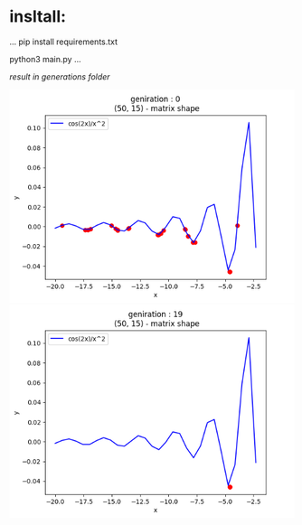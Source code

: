 # insltall:
...
pip install requirements.txt

python3 main.py
...


*result in generations folder*


![first generation](generations/gen0.png)
![last generation](generations/gen19.png)
